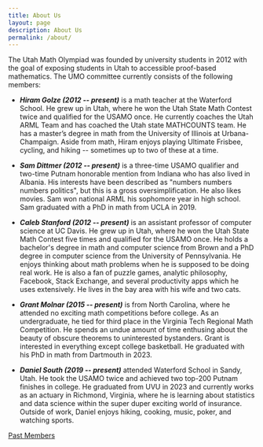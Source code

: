 ```yaml
---
title: About Us
layout: page
description: About Us
permalink: /about/
---
```


The Utah Math Olympiad was founded by university students in 2012 with the goal of exposing students in Utah to accessible proof-based mathematics. The UMO committee currently consists of the following members:

- ***Hiram Golze (2012 -- present)***
is a math teacher at the Waterford School. He grew up in Utah, where he won the Utah State Math Contest twice and qualified for the USAMO once. He currently coaches the Utah ARML Team and has coached the Utah state MATHCOUNTS team. He has a master’s degree in math from the University of Illinois at Urbana-Champaign. Aside from math, Hiram enjoys playing Ultimate Frisbee, cycling, and hiking -- sometimes up to two of these at a time.

- ***Sam Dittmer (2012 -- present)***
is a three-time USAMO qualifier and two-time Putnam honorable mention from Indiana who has also lived in Albania. His interests have been described as "numbers numbers numbers politics", but this is a gross oversimplification. He also likes movies. Sam won national ARML his sophomore year in high school. Sam graduated with a PhD in math from UCLA in 2019.

- ***Caleb Stanford (2012 -- present)***
is an assistant professor of computer science at UC Davis.
He grew up in Utah, where he won the Utah State Math Contest five times and qualified for the USAMO once. He holds a bachelor's degree in math and computer science from Brown and a PhD degree in computer science from the University of Pennsylvania. He enjoys thinking about math problems when he is supposed to be doing real work. He is also a fan of puzzle games, analytic philosophy, Facebook, Stack Exchange, and several productivity apps which he uses extensively. He lives in the bay area with his wife and two cats.

- ***Grant Molnar (2015 -- present)***
is from North Carolina, where he attended no exciting math competitions before college. As an undergraduate, he tied for third place in the Virginia Tech Regional Math Competition. He spends an undue amount of time enthusing about the beauty of obscure theorems to uninterested bystanders. Grant is interested in everything except college basketball. He graduated with his PhD in math from Dartmouth in 2023.

- ***Daniel South (2019 -- present)***
attended Waterford School in Sandy, Utah. He took the USAMO twice and achieved two top-200 Putnam finishes in college. He graduated from UVU in 2023 and currently works as an actuary in Richmond, Virginia, where he is learning about statistics and data science within the super duper exciting world of insurance. Outside of work, Daniel enjoys hiking, cooking, music, poker, and watching sports.

[Past Members](past)
